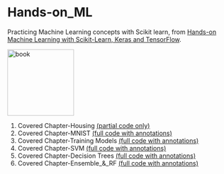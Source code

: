 # Hands-on_ML  
Practicing Machine Learning concepts with Scikit learn, from [Hands-on Machine Learning with Scikit-Learn, Keras and TensorFlow](https://www.oreilly.com/library/view/hands-on-machine-learning/9781492032632/).  
  
<img src="https://images-na.ssl-images-amazon.com/images/I/51aqYc1QyrL._SX379_BO1,204,203,200_.jpg" title="book" width="150" />

1. Covered Chapter-Housing [(partial code only)](https://github.com/SinXfactor/Hands-on_ML/blob/master/Ch-Housing.ipynb)  
2. Covered Chapter-MNIST [(full code with annotations)](https://github.com/SinXfactor/Hands-on_ML/blob/master/Ch-MNIST.ipynb)
3. Covered Chapter-Training Models [(full code with annotations)](https://github.com/SinXfactor/Hands-on_ML/blob/master/Ch-Models.ipynb)
4. Covered Chapter-SVM [(full code with annotations)](https://github.com/SinXfactor/Hands-on_ML/blob/master/Ch-SVM.ipynb)
5. Covered Chapter-Decision Trees [(full code with annotations)](https://github.com/SinXfactor/Hands-on_ML/blob/master/Ch-Decision_trees.ipynb)
6. Covered Chapter-Ensemble_&_RF [(full code with annotations)](https://github.com/SinXfactor/Hands-on_ML/blob/master/Ch-Ensemble_&_RF.ipynb)
